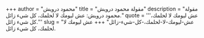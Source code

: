 +++
author = "محمود درويش"
title = "مقولة محمود درويش"
description = "مقولة محمود درويش: عش ليومك لا لحلمك، كل شيء زائل."
quote = '''عش ليومك لا لحلمك، كل شيء زائل.'''
slug = "عش-ليومك-لا-لحلمك،-كل-شيء-زائل"
+++
عش ليومك لا لحلمك، كل شيء زائل.
